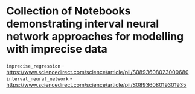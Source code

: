 # Collection of Notebooks demonstrating interval neural network approaches for modelling with imprecise data

```imprecise_regression``` - https://www.sciencedirect.com/science/article/pii/S0893608023000680
```interval_neural_network``` - https://www.sciencedirect.com/science/article/pii/S0893608019301935
